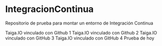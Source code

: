 # IntegracionContinua

Repositorio de prueba para montar un entorno de Integración Continua

Taiga.IO vinculado con Github 1
Taiga.IO vinculado con Github 2
Taiga.IO vinculado con GitHub 3
Taiga.IO vinculado con GitHub 4
Prueba de hoy

